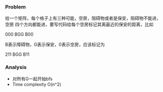 ### Problem
给一个矩阵，每个格子上有三种可能，空房，阻碍物或者是保安，阻碍物不能进，空房
四个方向都能进，要写代码给每个空房标记其离最近的保安的距离，比如

000
BGG
B00

B表示障碍物，G表示保安，0表示空房，应该标记为

211
BGG
B11

### Analysis
- 对所有G一起开始bfs
- Time complexity O(n^2)
